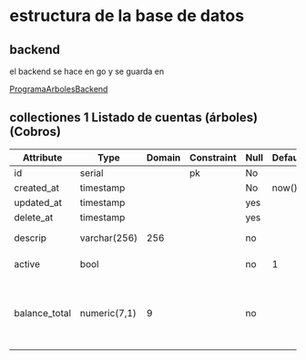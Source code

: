 # estructura de la base de datos

## backend

el backend se hace en go y se guarda en

[ProgramaArbolesBackend](https://github.com/marioferyhwh/ProgramaArbolesBackend
)
## collectiones 1 Listado de cuentas (árboles)(Cobros)

| Attribute     | Type         | Domain | Constraint | Null | Default | Observation                                                |
| ------------- | ------------ | ------ | ---------- | ---- | ------- | ---------------------------------------------------------- |
| id            | serial       |        | pk         | No   |         |
| created_at    | timestamp    |        |            | No   | now()   |
| updated_at    | timestamp    |        |            | yes  |         |
| delete_at     | timestamp    |        |            | yes  |         |
| descrip       | varchar(256) | 256    |            | no   |         | Descripciòn del cobro                                      |
| active        | bool         |        |            | no   | 1       | Estado del cobro                                           |
| balance_total | numeric(7,1) | 9      |            | no   |         | Saldo que falta por pagar de todos los prestamos del cobro |
